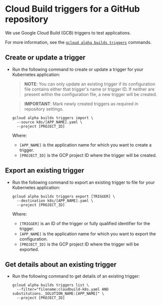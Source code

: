 # Cloud Build triggers for a GitHub repository

We use Google Cloud Build (GCB) triggers to test applications.

For more information, see the
[`gcloud alpha builds triggers`](https://cloud.google.com/sdk/gcloud/reference/alpha/builds/triggers/)
commands.

## Create or update a trigger

*   Run the following command to create or update a trigger for your Kubernetes
    application:

    > **NOTE**: You can only update an existing trigger if its
    > configuration file contains either that trigger's name or trigger
    > ID. If neither are present within the configuration file, a new
    > trigger will be created.

    > **IMPORTANT**: Mark newly created triggers as required in repository settings.

    ```shell
    gcloud alpha builds triggers import \
      --source k8s/[APP_NAME].yaml \
      --project [PROJECT_ID]
    ```

    Where:

    *   `[APP_NAME]` is the application name for which you want to create a
        trigger.
    *   `[PROJECT_ID]` is the GCP project ID where the trigger will be created.

## Export an existing trigger

*   Run the following command to export an existing trigger to file for your
    Kubernetes application:

    ```shell
    gcloud alpha builds triggers export [TRIGGER] \
      --destination k8s/[APP_NAME].yaml \
      --project [PROJECT_ID]
    ```

    Where:

    *   `[TRIGGER]` is an ID of the trigger or fully qualified identifier for
        the trigger.
    *   `[APP_NAME]` is the application name for which you want to export the
        configuration.
    *   `[PROJECT_ID]` is the GCP project ID where the trigger will be exported.

## Get details about an existing trigger

*   Run the following command to get details of an existing trigger:

    ```shell
    gcloud alpha builds triggers list \
      --filter="filename:cloudbuild-k8s.yaml AND substitutions._SOLUTION_NAME:[APP_NAME]" \
      --project [PROJECT_ID]
    ```
